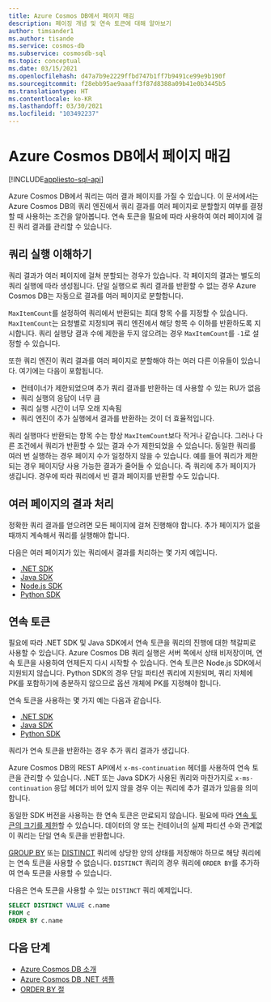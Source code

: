 ```yaml
---
title: Azure Cosmos DB에서 페이지 매김
description: 페이징 개념 및 연속 토큰에 대해 알아보기
author: timsander1
ms.author: tisande
ms.service: cosmos-db
ms.subservice: cosmosdb-sql
ms.topic: conceptual
ms.date: 03/15/2021
ms.openlocfilehash: d47a7b9e2229ffbd747b1ff7b9491ce99e9b190f
ms.sourcegitcommit: f28ebb95ae9aaaff3f87d8388a09b41e0b3445b5
ms.translationtype: HT
ms.contentlocale: ko-KR
ms.lasthandoff: 03/30/2021
ms.locfileid: "103492237"
---
```

# <a name="pagination-in-azure-cosmos-db"></a>Azure Cosmos DB에서 페이지 매김
[!INCLUDE[appliesto-sql-api](includes/appliesto-sql-api.md)]

Azure Cosmos DB에서 쿼리는 여러 결과 페이지를 가질 수 있습니다. 이 문서에서는 Azure Cosmos DB의 쿼리 엔진에서 쿼리 결과를 여러 페이지로 분할할지 여부를 결정할 때 사용하는 조건을 알아봅니다. 연속 토큰을 필요에 따라 사용하여 여러 페이지에 걸친 쿼리 결과를 관리할 수 있습니다.

## <a name="understanding-query-executions"></a>쿼리 실행 이해하기

쿼리 결과가 여러 페이지에 걸쳐 분할되는 경우가 있습니다. 각 페이지의 결과는 별도의 쿼리 실행에 따라 생성됩니다. 단일 실행으로 쿼리 결과를 반환할 수 없는 경우 Azure Cosmos DB는 자동으로 결과를 여러 페이지로 분할합니다.

`MaxItemCount`를 설정하여 쿼리에서 반환되는 최대 항목 수를 지정할 수 있습니다. `MaxItemCount`는 요청별로 지정되며 쿼리 엔진에서 해당 항목 수 이하를 반환하도록 지시합니다. 쿼리 실행당 결과 수에 제한을 두지 않으려는 경우 `MaxItemCount`를 `-1`로 설정할 수 있습니다.

또한 쿼리 엔진이 쿼리 결과를 여러 페이지로 분할해야 하는 여러 다른 이유들이 있습니다. 여기에는 다음이 포함됩니다.

- 컨테이너가 제한되었으며 추가 쿼리 결과를 반환하는 데 사용할 수 있는 RU가 없음
- 쿼리 실행의 응답이 너무 큼
- 쿼리 실행 시간이 너무 오래 지속됨
- 쿼리 엔진이 추가 실행에서 결과를 반환하는 것이 더 효율적입니다.

쿼리 실행마다 반환되는 항목 수는 항상 `MaxItemCount`보다 작거나 같습니다. 그러나 다른 조건에서 쿼리가 반환할 수 있는 결과 수가 제한되었을 수 있습니다. 동일한 쿼리를 여러 번 실행하는 경우 페이지 수가 일정하지 않을 수 있습니다. 예를 들어 쿼리가 제한되는 경우 페이지당 사용 가능한 결과가 줄어들 수 있습니다. 즉 쿼리에 추가 페이지가 생깁니다. 경우에 따라 쿼리에서 빈 결과 페이지를 반환할 수도 있습니다.

## <a name="handling-multiple-pages-of-results"></a>여러 페이지의 결과 처리

정확한 쿼리 결과를 얻으려면 모든 페이지에 걸쳐 진행해야 합니다. 추가 페이지가 없을 때까지 계속해서 쿼리를 실행해야 합니다.

다음은 여러 페이지가 있는 쿼리에서 결과를 처리하는 몇 가지 예입니다.

- [.NET SDK](https://github.com/Azure/azure-cosmos-dotnet-v3/blob/master/Microsoft.Azure.Cosmos.Samples/Usage/Queries/Program.cs#L280)
- [Java SDK](https://github.com/Azure-Samples/azure-cosmos-java-sql-api-samples/blob/main/src/main/java/com/azure/cosmos/examples/documentcrud/sync/DocumentCRUDQuickstart.java#L162-L176)
- [Node.js SDK](https://github.com/Azure/azure-sdk-for-js/blob/83fcc44a23ad771128d6e0f49043656b3d1df990/sdk/cosmosdb/cosmos/samples/IndexManagement.ts#L128-L140)
- [Python SDK](https://github.com/Azure/azure-sdk-for-python/blob/master/sdk/cosmos/azure-cosmos/samples/examples.py#L89)

## <a name="continuation-tokens"></a>연속 토큰

필요에 따라 .NET SDK 및 Java SDK에서 연속 토큰을 쿼리의 진행에 대한 책갈피로 사용할 수 있습니다. Azure Cosmos DB 쿼리 실행은 서버 쪽에서 상태 비저장이며, 연속 토큰을 사용하여 언제든지 다시 시작할 수 있습니다. 연속 토큰은 Node.js SDK에서 지원되지 않습니다. Python SDK의 경우 단일 파티션 쿼리에 지원되며, 쿼리 자체에 PK를 포함하기에 충분하지 않으므로 옵션 개체에 PK를 지정해야 합니다.

연속 토큰을 사용하는 몇 가지 예는 다음과 같습니다.

- [.NET SDK](https://github.com/Azure/azure-cosmos-dotnet-v2/blob/master/samples/code-samples/Queries/Program.cs#L699-L734)
- [Java SDK](https://github.com/Azure-Samples/azure-cosmos-java-sql-api-samples/blob/main/src/main/java/com/azure/cosmos/examples/queries/sync/QueriesQuickstart.java#L216)
- [Python SDK](https://github.com/Azure/azure-sdk-for-python/blob/master/sdk/cosmos/azure-cosmos/test/test_query.py#L533)

쿼리가 연속 토큰을 반환하는 경우 추가 쿼리 결과가 생깁니다.

Azure Cosmos DB의 REST API에서 `x-ms-continuation` 헤더를 사용하여 연속 토큰을 관리할 수 있습니다. .NET 또는 Java SDK가 사용된 쿼리와 마찬가지로 `x-ms-continuation` 응답 헤더가 비어 있지 않을 경우 이는 쿼리에 추가 결과가 있음을 의미합니다.

동일한 SDK 버전을 사용하는 한 연속 토큰은 만료되지 않습니다. 필요에 따라 [연속 토큰의 크기를 제한](/dotnet/api/microsoft.azure.documents.client.feedoptions.responsecontinuationtokenlimitinkb#Microsoft_Azure_Documents_Client_FeedOptions_ResponseContinuationTokenLimitInKb)할 수 있습니다. 데이터의 양 또는 컨테이너의 실제 파티션 수와 관계없이 쿼리는 단일 연속 토큰을 반환합니다.

[GROUP BY](sql-query-group-by.md) 또는 [DISTINCT](sql-query-keywords.md#distinct) 쿼리에 상당한 양의 상태를 저장해야 하므로 해당 쿼리에는 연속 토큰을 사용할 수 없습니다. `DISTINCT` 쿼리의 경우 쿼리에 `ORDER BY`를 추가하여 연속 토큰을 사용할 수 있습니다.

다음은 연속 토큰을 사용할 수 있는 `DISTINCT` 쿼리 예제입니다.

```sql
SELECT DISTINCT VALUE c.name
FROM c
ORDER BY c.name
```

## <a name="next-steps"></a>다음 단계

- [Azure Cosmos DB 소개](introduction.md)
- [Azure Cosmos DB .NET 샘플](https://github.com/Azure/azure-cosmos-dotnet-v3)
- [ORDER BY 절](sql-query-order-by.md)
